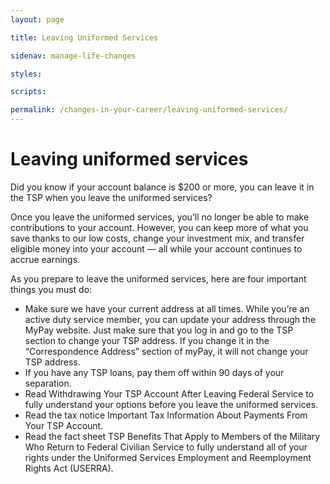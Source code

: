 ```yaml
---
layout: page

title: Leaving Uniformed Services

sidenav: manage-life-changes

styles:

scripts:

permalink: /changes-in-your-career/leaving-uniformed-services/
---
```


# Leaving uniformed services

Did you know if your account balance is $200 or more, you can leave it in the TSP when you leave the uniformed services?

Once you leave the uniformed services, you’ll no longer be able to make contributions to your account. However, you can keep more of what you save thanks to our low costs, change your investment mix, and transfer eligible money into your account — all while your account continues to accrue earnings.

As you prepare to leave the uniformed services, here are four important things you must do:
+ Make sure we have your current address at all times. While you’re an active duty service member, you can update your address through the MyPay website. Just make sure that you log in and go to the TSP section to change your TSP address. If you change it in the “Correspondence Address” section of myPay, it will not change your TSP address.
+ If you have any TSP loans, pay them off within 90 days of your separation.
+ Read Withdrawing Your TSP Account After Leaving Federal Service to fully understand your options before you leave the uniformed services.
+ Read the tax notice Important Tax Information About Payments From Your TSP Account.
+ Read the fact sheet TSP Benefits That Apply to Members of the Military Who Return to Federal Civilian Service to fully understand all of your rights under the Uniformed Services Employment and Reemployment Rights Act (USERRA).
